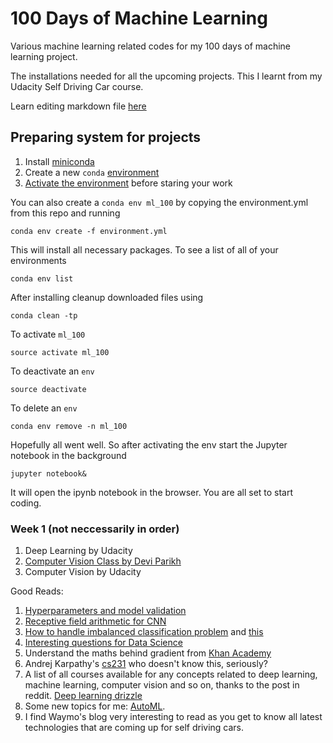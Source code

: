 # 100 Days of Machine Learning
Various machine learning related codes for my 100 days of machine learning project.

The installations needed for all the upcoming projects. This I learnt from my Udacity Self Driving Car course. 

Learn editing markdown file [here](https://guides.github.com/features/mastering-markdown/)

## Preparing system for projects

1. Install [miniconda](https://conda.io/en/master/miniconda.html)
2. Create a new `conda` [environment](https://conda.io/projects/conda/en/latest/user-guide/tasks/manage-environments.html)
3. [Activate the environment](https://conda.io/projects/conda/en/latest/user-guide/tasks/manage-environments.html#activating-an-environment) before staring your work

You can also create a `conda env ml_100` by copying the environment.yml from this repo and running

```
conda env create -f environment.yml
```

This will install all necessary packages. To see a list of all of your environments

```
conda env list
```

After  installing cleanup downloaded files using

```
conda clean -tp
```

To activate `ml_100`

```
source activate ml_100
```

To deactivate an `env`

```
source deactivate
```

To delete an `env`

```
conda env remove -n ml_100
```

Hopefully all went well. So after activating the env start the Jupyter notebook in the background

```
jupyter notebook&
```

It will open the ipynb notebook in the browser. You are all set to start coding.

### Week 1 (not neccessarily in order)
1. Deep Learning by Udacity
2. [Computer Vision Class by Devi Parikh](https://samyak-268.github.io/F18CS4476/)
3. Computer Vision by Udacity

Good Reads:
1. [Hyperparameters and model validation](https://jakevdp.github.io/PythonDataScienceHandbook/05.03-hyperparameters-and-model-validation.html)
2. [Receptive field arithmetic for CNN](https://medium.com/mlreview/a-guide-to-receptive-field-arithmetic-for-convolutional-neural-networks-e0f514068807)
3. [How to handle imbalanced classification problem](https://www.analyticsvidhya.com/blog/2017/03/imbalanced-classification-problem/) and [this](https://machinelearningmastery.com/tactics-to-combat-imbalanced-classes-in-your-machine-learning-dataset/)
4. [Interesting questions for Data Science](https://www.hergertarian.com/rocking-data-science-interviews)
5. Understand the maths behind gradient from [Khan Academy](https://www.khanacademy.org/math/multivariable-calculus/multivariable-derivatives)
6. Andrej Karpathy's [cs231](http://cs231n.github.io/convolutional-networks/) who doesn't know this, seriously?
7. A list of all courses available for any concepts related to deep learning, machine learning, computer vision and so on, thanks to the post in reddit. [Deep learning drizzle](https://github.com/kmario23/deep-learning-drizzle)
8. Some new topics for me: [AutoML](https://arxiv.org/abs/1611.01578). 
9. I find Waymo's blog very interesting to read as you get to know all latest technologies that are coming up for self driving cars.
